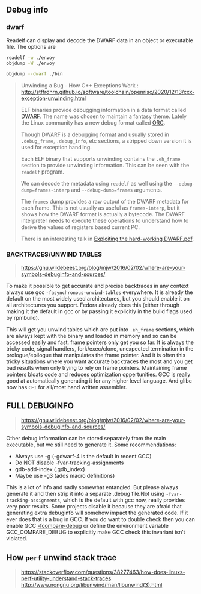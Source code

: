 


## Debug info

### dwarf

Readelf can display and decode the DWARF data in an object or executable file. The
options are
```bash
readelf -w ./envoy
objdump -W ./envoy

objdump --dwarf ./bin
```

> Unwinding a Bug - How C++ Exceptions Work : http://stffrdhrn.github.io/software/toolchain/openrisc/2020/12/13/cxx-exception-unwinding.html 
>
> ELF binaries provide debugging information in a data format called [DWARF](https://en.wikipedia.org/wiki/DWARF). The name was chosen to maintain a fantasy theme. Lately the Linux community has a new debug format called [ORC](https://lwn.net/Articles/728339/).
>
> Though DWARF is a debugging format and usually stored in `.debug_frame`, `.debug_info`, etc sections, a stripped down version it is used for exception handling.
>
> Each ELF binary that supports unwinding contains the `.eh_frame` section to provide unwinding information. This can be seen with the `readelf` program.
>
> We can decode the metadata using `readelf` as well using the `--debug-dump=frames-interp` and `--debug-dump=frames` arguments.
>
> The `frames` dump provides a raw output of the DWARF metadata for each frame. This is not usually as useful as `frames-interp`, but it shows how the DWARF format is actually a bytecode. The DWARF interpreter needs to execute these operations to understand how to derive the values of registers based current PC.
>
> There is an interesting talk in [Exploiting the hard-working DWARF.pdf](https://www.cs.dartmouth.edu/~sergey/battleaxe/hackito_2011_oakley_bratus.pdf).
>
> 



### BACKTRACES/UNWIND TABLES

> https://gnu.wildebeest.org/blog/mjw/2016/02/02/where-are-your-symbols-debuginfo-and-sources/

To make it possible to get accurate and precise backtraces in any context always use gcc `-fasynchronous-unwind-tables` everywhere. It is already the default on the most widely used architectures, but you should enable it on all architectures you support. Fedora already does this (either through making it the default in gcc or by passing it explicitly in the build flags used by rpmbuild).

This will get you unwind tables which are put into `.eh_frame` sections, which are always kept with the binary and loaded in memory and so can be accessed easily and fast. frame pointers only get you so far. It is always the tricky code, signal handlers, fork/exec/clone, unexpected termination in the prologue/epilogue that manipulates the frame pointer. And it is often this tricky situations where you want accurate backtraces the most and you get bad results when only trying to rely on frame pointers. Maintaining frame pointers bloats code and reduces optimization oppertunities. GCC is really good at automatically generating it for any higher level language. And glibc now has `CFI` for all/most hand written assembler.

## FULL DEBUGINFO

> https://gnu.wildebeest.org/blog/mjw/2016/02/02/where-are-your-symbols-debuginfo-and-sources/

Other debug information can be stored separately from the main executable, but we still need to generate it. Some recommendations:

- Always use -g (-gdwarf-4 is the default in recent GCC)
- Do NOT disable -fvar-tracking-assignments
- gdb-add-index (.gdb_index)
- Maybe use -g3 (adds macro definitions)

This is a lot of info and sadly somewhat entangled. But please always generate it and then strip it into a separate .debug file.Not using `-fvar-tracking-assignments`, which is the default with gcc now, really provides very poor results. Some projects disable it because they are afraid that generating extra debuginfo will somehow impact the generated code. If it ever does that is a bug in GCC. If you do want to double check then you can enable GCC [-fcompare-debug](https://gcc.gnu.org/onlinedocs/gcc/Developer-Options.html#index-fcompare-debug-1332) or define the environment variable GCC_COMPARE_DEBUG to explicitly make GCC check this invariant isn’t violated.



## How `perf` unwind stack trace
> https://stackoverflow.com/questions/38277463/how-does-linuxs-perf-utility-understand-stack-traces
> http://www.nongnu.org/libunwind/man/libunwind(3).html

